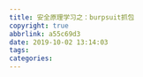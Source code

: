 ```yaml
---
title: 安全原理学习之：burpsuit抓包
copyright: true
abbrlink: a55c69d3
date: 2019-10-02 13:14:03
tags:
categories:
---
```

